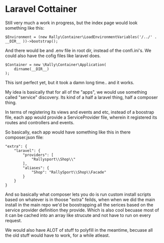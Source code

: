 # Laravel Cottainer

Still very much a work in progress, but the index page would look something like this:

```
$Environment = (new Rally\Container\LoadEnvironmentVariables('/../' . __DIR__ ))->bootstrap();
```

And there would be and .env file in root dir, instead of the confi.ini's. We could also have the cofig files like laravel does. 

```
$Container = new \Rally\Container\Application(
    dirname(__DIR__)
);
```

This isnt perfect yet, but it took a damn long time.. and it works. 

My idea is basically that for all of the "apps", we would use something called "service" discovery. Its kind of a half a laravel thing, half a composer thing.

In terms of registering its views and events and etc, instead of a boostrap file, each app would provide a ServiceProvider file, wherein it registered its routes and controllers and events. 

So basically, each app would have something like this in there composer.json file:
```
"extra": {
    "laravel": {
        "providers": [
            "Rallysport\\Shop\\"
        ],
        "aliases": {
            "Shop": "RallySport\\Shop\\Facade"
        }
    }
}
```
And so basically what composer lets you do is run custom install scripts based on whatever is in thoose "extra" feilds, when when we did the main install in the main repo we'd be boostrapping all the serices based on the service provider definition they provide. Which is also cool becuase most of it can be cached into an array like strucute and not have to run on every request. 

We would also have ALOT of stuff to polyfill in the meantime, becuase all the old stuff would have to work, for a while atleast. 
